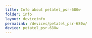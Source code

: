 ```yaml
---
title: Info about petatel_psr-680w
folder: info
layout: deviceinfo
permalink: /devices/petatel_psr-680w/
device: petatel_psr-680w
---
```

